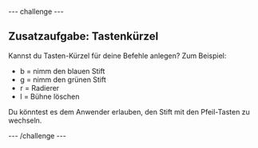 \--- challenge \---

## Zusatzaufgabe: Tastenkürzel

Kannst du Tasten-Kürzel für deine Befehle anlegen? Zum Beispiel:

+ b = nimm den blauen Stift
+ g = nimm den grünen Stift
+ r = Radierer
+ l = Bühne löschen

Du könntest es dem Anwender erlauben, den Stift mit den Pfeil-Tasten zu wechseln.

\--- /challenge \---